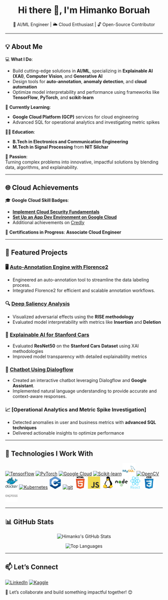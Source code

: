 <h1 align="center">Hi there 👋, I'm Himanko Boruah</h1>  

<p align="center">  
🚀 AI/ML Engineer | 🌥️ Cloud Enthusiast | 🔓 Open-Source Contributor  
</p>  

---

## 💡 About Me  

💻 **What I Do**:  
- Build cutting-edge solutions in **AI/ML**, specializing in **Explainable AI (XAI)**, **Computer Vision**, and **Generative AI**  
- Design tools for **auto-annotation**, **anomaly detection**, and **cloud automation**  
- Optimize model interpretability and performance using frameworks like **TensorFlow**, **PyTorch**, and **scikit-learn**  

🌱 **Currently Learning**:  
- **Google Cloud Platform (GCP)** services for cloud engineering  
- Advanced SQL for operational analytics and investigating metric spikes  

👨‍🎓 **Education**:  
- **B.Tech in Electronics and Communication Engineering**  
- **M.Tech in Signal Processing** from **NIT Silchar**  

🎯 **Passion**:  
Turning complex problems into innovative, impactful solutions by blending data, algorithms, and explainability.

---

## 🌐 Cloud Achievements  

🎓 **Google Cloud Skill Badges**:  
- **[Implement Cloud Security Fundamentals](https://www.credly.com/badges/implement-cloud-security)**  
- **[Set Up an App Dev Environment on Google Cloud](https://www.credly.com/badges/set-up-app-dev)**  
- Additional achievements on [Credly](https://www.credly.com/users/himanko-boruah)  

🚀 **Certifications in Progress**: **Associate Cloud Engineer**  

---

## 🌟 Featured Projects  

### 🖥️ [Auto-Annotation Engine with Florence2](https://github.com/himanko/Auto-Annotation-Engine-with-Florence2)
- Engineered an auto-annotation tool to streamline the data labeling process.
- Integrated Florence2 for efficient and scalable annotation workflows. 

### 🔍 [Deep Saliency Analysis](https://github.com/himanko/test-XAI)  
- Visualized adversarial effects using the **RISE methodology**  
- Evaluated model interpretability with metrics like **Insertion** and **Deletion**  

### 🚗 [Explainable AI for Stanford Cars](https://github.com/himanko/XAI-ResNet50-Evaluation-on-Stanford-Cars)  
- Evaluated **ResNet50** on the **Stanford Cars Dataset** using XAI methodologies  
- Improved model transparency with detailed explainability metrics  

### 🤖 [Chatbot Using Dialogflow](https://github.com/himanko/Chatbot-using-Dialogflow-Google-Assistant)  
- Created an interactive chatbot leveraging Dialogflow and **Google Assistant**.
- Implemented natural language understanding to provide accurate and context-aware responses.

### 📈 [Operational Analytics and Metric Spike Investigation]  
- Detected anomalies in user and business metrics with **advanced SQL techniques**  
- Delivered actionable insights to optimize performance  

---


## 🔧 Technologies I Work With  

<p align="left">  
  <a href="https://www.tensorflow.org" target="_blank" rel="noreferrer"><img src="https://www.vectorlogo.zone/logos/tensorflow/tensorflow-icon.svg" alt="TensorFlow" width="40" height="40"/></a>  
  <a href="https://pytorch.org/" target="_blank" rel="noreferrer"><img src="https://www.vectorlogo.zone/logos/pytorch/pytorch-icon.svg" alt="PyTorch" width="40" height="40"/></a>  
  <a href="https://cloud.google.com" target="_blank" rel="noreferrer"><img src="https://www.vectorlogo.zone/logos/google_cloud/google_cloud-icon.svg" alt="Google Cloud" width="40" height="40"/></a>  
  <a href="https://scikit-learn.org/" target="_blank" rel="noreferrer"><img src="https://upload.wikimedia.org/wikipedia/commons/0/05/Scikit_learn_logo_small.svg" alt="Scikit-learn" width="40" height="40"/></a>  
  <a href="https://www.mysql.com/" target="_blank" rel="noreferrer"><img src="https://raw.githubusercontent.com/devicons/devicon/master/icons/mysql/mysql-original-wordmark.svg" alt="MySQL" width="40" height="40"/></a>  
  <a href="https://opencv.org/" target="_blank" rel="noreferrer"><img src="https://www.vectorlogo.zone/logos/opencv/opencv-icon.svg" alt="OpenCV" width="40" height="40"/></a>  
  <a href="https://www.docker.com/" target="_blank" rel="noreferrer"><img src="https://raw.githubusercontent.com/devicons/devicon/master/icons/docker/docker-original-wordmark.svg" alt="Docker" width="40" height="40"/></a>  
  <a href="https://kubernetes.io" target="_blank" rel="noreferrer"><img src="https://www.vectorlogo.zone/logos/kubernetes/kubernetes-icon.svg" alt="Kubernetes" width="40" height="40"/></a>  
  <a href="https://www.w3schools.com/cpp/" target="_blank" rel="noreferrer"> <img src="https://raw.githubusercontent.com/devicons/devicon/master/icons/cplusplus/cplusplus-original.svg" alt="cplusplus" width="40" height="40"/></a> <a href="https://git-scm.com/" target="_blank" rel="noreferrer"> <img src="https://www.vectorlogo.zone/logos/git-scm/git-scm-icon.svg" alt="git" width="40" height="40"/></a> 
  <a href="https://www.w3.org/html/" target="_blank" rel="noreferrer"> <img src="https://raw.githubusercontent.com/devicons/devicon/master/icons/html5/html5-original-wordmark.svg" alt="html5" width="40" height="40"/></a> 
  <a href="https://developer.mozilla.org/en-US/docs/Web/JavaScript" target="_blank" rel="noreferrer"> <img src="https://raw.githubusercontent.com/devicons/devicon/master/icons/javascript/javascript-original.svg" alt="javascript" width="40" height="40"/></a> 
  <a href="https://www.linux.org/" target="_blank" rel="noreferrer"> <img src="https://raw.githubusercontent.com/devicons/devicon/master/icons/linux/linux-original.svg" alt="linux" width="40" height="40"/></a>
  <a href="https://nodejs.org" target="_blank" rel="noreferrer"> <img src="https://raw.githubusercontent.com/devicons/devicon/master/icons/nodejs/nodejs-original-wordmark.svg" alt="nodejs" width="40" height="40"/></a> 
  <a href="https://reactjs.org/" target="_blank" rel="noreferrer"> <img src="https://raw.githubusercontent.com/devicons/devicon/master/icons/react/react-original-wordmark.svg" alt="react" width="40" height="40"/></a> 
  <a href="https://www.w3schools.com/css/" target="_blank" rel="noreferrer"> <img src="https://raw.githubusercontent.com/devicons/devicon/master/icons/css3/css3-original-wordmark.svg" alt="css3" width="40" height="40"/></a> 
  <a href="https://expressjs.com" target="_blank" rel="noreferrer"> <img src="https://raw.githubusercontent.com/devicons/devicon/master/icons/express/express-original-wordmark.svg" alt="express" width="40" height="40"/></a>
</p>  

---

## 📊 GitHub Stats  

<p align="center">  
  <img src="https://github-readme-stats.vercel.app/api?username=himanko&show_icons=true&theme=radical" alt="Himanko's GitHub Stats"/>  
</p>  

<p align="center">  
  <img src="https://github-readme-stats.vercel.app/api/top-langs?username=himanko&show_icons=true&theme=radical&layout=compact" alt="Top Languages"/>  
</p>  

---

## 📫 Let’s Connect  

<p align="left">  
  <a href="https://linkedin.com/in/himankoboruah" target="blank"><img align="center" src="https://raw.githubusercontent.com/rahuldkjain/github-profile-readme-generator/master/src/images/icons/Social/linked-in-alt.svg" alt="LinkedIn" height="30" width="40"/></a>  
  <a href="https://kaggle.com/himanko" target="blank"><img align="center" src="https://raw.githubusercontent.com/rahuldkjain/github-profile-readme-generator/master/src/images/icons/Social/kaggle.svg" alt="Kaggle" height="30" width="40"/></a>  
</p>  

💬 Let’s collaborate and build something impactful together! 😊  
